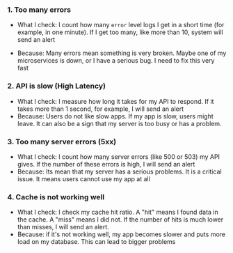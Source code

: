 ### 1. Too many errors
- What I check: I count how many `error` level logs I get in a short time (for example, in one minute). If I get too many, like more than 10, system will send an alert

-  Because: Many errors mean something is very broken. Maybe one of my microservices is down, or I have a serious bug. I need to fix this very fast



### 2. API is slow (High Latency)
-  What I check: I measure how long it takes for my API to respond. If it takes more than 1 second, for example, I will send an alert
-  Because: Users do not like slow apps. If my app is slow, users might leave. It can also be a sign that my server is too busy or has a problem.



### 3. Too many server errors (5xx)
-   What I check: I count how many server errors (like 500 or 503) my API gives. If the number of these errors is high, I will send an alert
-   Because: Its mean that my server has a serious problems. It is a critical issue. It means users cannot use my app at all



### 4. Cache is not working well
- What I check: I check my cache hit ratio. A "hit" means I found data in the cache. A "miss" means I did not. If the number of hits is much lower than misses, I will send an alert.
- Because: if it's not working well, my app becomes slower and puts more load on my database. This can lead to bigger problems